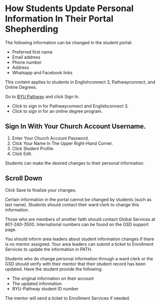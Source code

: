 # How Students Update Personal Information In Their Portal Shepherding

The following information can be changed in the student portal:

- Preferred first name
- Email address
- Phone number
- Address
- Whatsapp and Facebook links

This content applies to students in Englishconnect 3, Pathwayconnect, and Online Degrees.

Go to [BYU Pathway](https://www.byupathway.org/) and click Sign In.

- Click to sign in for Pathwayconnect and Englishconnect 3.
- Click to sign in for an online degree program.

## Sign In With Your Church Account Username.

1. Enter Your Church Account Password.
2. Click Your Name In The Upper Right-Hand Corner.
3. Click Student Profile.
4. Click Edit.

Students can make the desired changes to their personal information.

## Scroll Down

Click Save to finalize your changes.

Certain information in the portal cannot be changed by students (such as last name). Students should contact their ward clerk to change this information.

Those who are members of another faith should contact Global Services at 801-240-3500. International numbers can be found on the GSD support page.

You should inform area leaders about student information changes if there is no mentor assigned. Your area leaders can submit a ticket to Enrollment Services to update the information in PATH.

Students who do change personal information through a ward clerk or the GSD should verify with their mentor that their student record has been updated. Have the student provide the following:

- The original information on their account
- The updated information
- BYU-Pathway student ID number

The mentor will send a ticket to Enrollment Services if needed.

